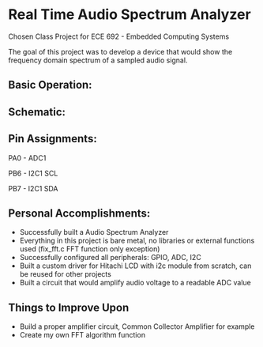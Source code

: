 # Real Time Audio Spectrum Analyzer

Chosen Class Project for ECE 692 - Embedded Computing Systems

The goal of this project was to develop a device that would show the frequency domain spectrum of a sampled audio signal.

## Basic Operation:

## Schematic:

## Pin Assignments:

PA0 - ADC1

PB6 - I2C1 SCL
 
PB7 - I2C1 SDA

## Personal Accomplishments:

* Successfully built a Audio Spectrum Analyzer
* Everything in this project is bare metal, no libraries or external functions used (fix_fft.c FFT function only exception)
* Successfully configured all peripherals: GPIO, ADC, I2C
* Built a custom driver for Hitachi LCD with i2c module from scratch, can be reused for other projects
* Built a circuit that would amplify audio voltage to a readable ADC value

## Things to Improve Upon

* Build a proper amplifier circuit, Common Collector Amplifier for example
* Create my own FFT algorithm function
